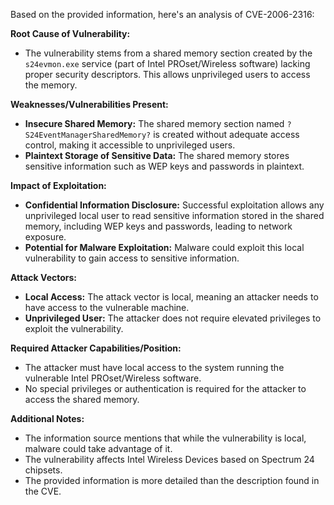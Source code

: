 Based on the provided information, here's an analysis of CVE-2006-2316:

**Root Cause of Vulnerability:**

*   The vulnerability stems from a shared memory section created by the `s24evmon.exe` service (part of Intel PROset/Wireless software) lacking proper security descriptors. This allows unprivileged users to access the memory.

**Weaknesses/Vulnerabilities Present:**

*   **Insecure Shared Memory:** The shared memory section named `?S24EventManagerSharedMemory?` is created without adequate access control, making it accessible to unprivileged users.
*   **Plaintext Storage of Sensitive Data:**  The shared memory stores sensitive information such as WEP keys and passwords in plaintext.

**Impact of Exploitation:**

*   **Confidential Information Disclosure:** Successful exploitation allows any unprivileged local user to read sensitive information stored in the shared memory, including WEP keys and passwords, leading to network exposure.
*   **Potential for Malware Exploitation:** Malware could exploit this local vulnerability to gain access to sensitive information.

**Attack Vectors:**

*   **Local Access:** The attack vector is local, meaning an attacker needs to have access to the vulnerable machine.
*   **Unprivileged User:** The attacker does not require elevated privileges to exploit the vulnerability.

**Required Attacker Capabilities/Position:**

*   The attacker must have local access to the system running the vulnerable Intel PROset/Wireless software.
*   No special privileges or authentication is required for the attacker to access the shared memory.

**Additional Notes:**

*   The information source mentions that while the vulnerability is local, malware could take advantage of it.
*  The vulnerability affects Intel Wireless Devices based on Spectrum 24 chipsets.
*   The provided information is more detailed than the description found in the CVE.